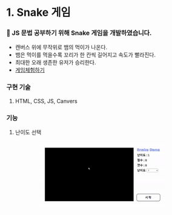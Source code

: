 # 1. Snake 게임

### 🐍 JS 문법 공부하기 위해 Snake 게임을 개발하였습니다.

- 캔버스 위에 무작위로 뱀의 먹이가 나온다.
- 뱀은 먹이를 먹을수록 꼬리가 한 칸씩 길어지고 속도가 빨라진다.
- 최대한 오래 생존한 유저가 승리한다.
- [게임체험하기](https://dnr14.github.io/snake)

### 구현 기술

1.  HTML, CSS, JS, Canvers

### 기능

1.  난이도 선택

<div align=center>
  <img src=./images/snake.gif />
</div>
